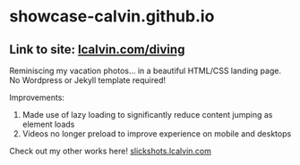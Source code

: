 # showcase-calvin.github.io
## Link to site: [lcalvin.com/diving](https://lcalvin.com/diving)  
Reminiscing my vacation photos... in a beautiful HTML/CSS landing page.  
No Wordpress or Jekyll template required!

Improvements:
1. Made use of lazy loading to significantly reduce content jumping as element loads 
2. Videos no longer preload to improve experience on mobile and desktops

Check out my other works here! [slickshots.lcalvin.com](https://slickshots.lcalvin.com)
